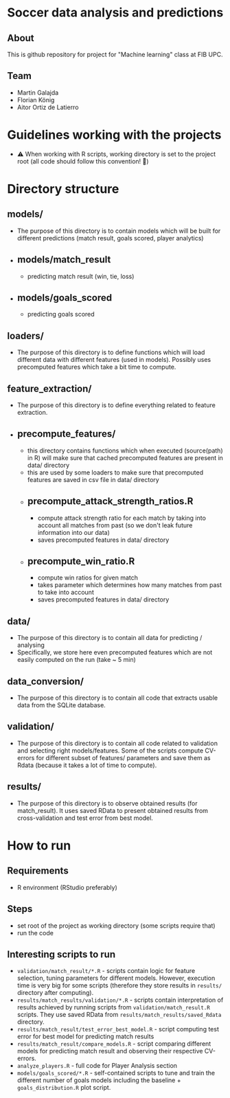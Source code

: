 # Soccer data analysis and predictions

## About
This is github repository for project for "Machine learning" class at FIB UPC.

## Team
- Martin Galajda
- Florian König
- Aitor Ortiz de Latierro

# Guidelines working with the projects
- ⚠️ When working with R scripts, working directory is set to the project root (all code should follow this convention! 🙏)

# Directory structure

## models/
- The purpose of this directory is to contain models which will be built for different predictions (match result, goals scored, player analytics)

- ## models/match_result
  - predicting match result (win, tie, loss)
- ## models/goals_scored
  - predicting goals scored

## loaders/
- The purpose of this directory is to define functions which will load different data with different features (used in models). Possibly uses precomputed features which take a bit time to compute.

## feature_extraction/
- The purpose of this directory is to define everything related to feature extraction.
- ## precompute_features/
  - this directory contains functions which when executed (source(path) in R) will make sure that cached precomputed features are present in data/ directory
  - this are used by some loaders to make sure that precomputed features are saved in csv file in data/ directory
  - ## precompute_attack_strength_ratios.R
    - compute attack strength ratio for each match by taking into account all matches from past (so we don't leak future information into our data)
    - saves precomputed features in data/ directory
  - ## precompute_win_ratio.R
    - compute win ratios for given match
    - takes parameter which determines how many matches from past to take into account
    - saves precomputed features in data/ directory

## data/
- The purpose of this directory is to contain all data for predicting / analysing
- Specifically, we store here even precomputed features which are not easily computed on the run (take ~ 5 min)

## data_conversion/
- The purpose of this directory is to contain all code that extracts usable data from the SQLite database.

## validation/
- The purpose of this directory is to contain all code related to validation and selecting right models/features. Some of the scripts compute CV-errors for different subset of features/ parameters and save them as Rdata (because it takes a lot of time to compute).

## results/
- The purpose of this directory is to observe obtained results (for match_result). It uses saved RData to present obtained results from cross-validation and test error from best model.

# How to run

## Requirements
- R environment (RStudio preferably)

## Steps
- set root of the project as working directory (some scripts require that)
- run the code

## Interesting scripts to run
- `validation/match_result/*.R` - scripts contain logic for feature selection, tuning parameters for different models. However, execution time is very big for some scripts (therefore they store results in `results/` directory after computing).
- `results/match_results/validation/*.R` - scripts contain interpretation of results achieved by running scripts from `validation/match_result.R` scripts. They use saved RData from `results/match_results/saved_Rdata` directory.
- `results/match_result/test_error_best_model.R` - script computing test error for best model for predicting match results
- `results/match_result/compare_models.R` - script comparing different models for predicting match result and observing their respective CV-errors.
- `analyze_players.R` - full code for Player Analysis section
- `models/goals_scored/*.R` - self-contained scripts to tune and train the different number of goals models including the baseline + `goals_distribution.R` plot script.
